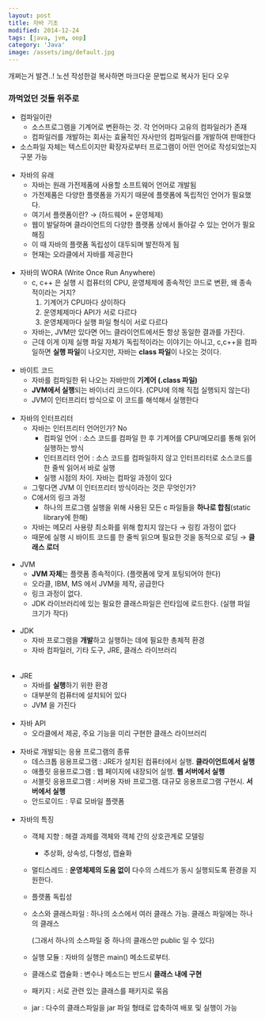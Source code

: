 ```yaml
---
layout: post
title: 자바 기초
modified: 2014-12-24
tags: [java, jvm, oop]
category: 'Java'
image: /assets/img/default.jpg
---
```


개쩌는거 발견..! 노션 작성한걸 복사하면 마크다운 문법으로 복사가 된다 오우

### 까먹었던 것들 위주로

- 컴파일이란
    - 소스프로그램을 기계어로 변환하는 것. 각 언어마다 고유의 컴파일러가 존재
    - 컴파일러를 개발하는 회사는 효율적인 자사만의 컴파일러를 개발하여 판매한다
- 소스파일 자체는 텍스트이지만 확장자로부터 프로그램이 어떤 언어로 작성되었는지 구분 가능
<br><br>
- 자바의 유래
    - 자바는 원래 가전제품에 사용할 소프트웨어 언어로 개발됨
    - 가전제품은 다양한 플랫폼을 가지기 때문에 플랫폼에 독립적인 언어가 필요했다.
    - 여기서 플랫폼이란? → (하드웨어 + 운영체제)
    - 웹이 발달하며 클라이언트의 다양한 플랫폼 상에서 돌아갈 수 있는 언어가 필요해짐
    - 이 때 자바의 플랫폼 독립성이 대두되며 발전하게 됨
    - 현재는 오라클에서 자바를 제공한다
<br><br>
- 자바의 WORA (Write Once Run Anywhere)
    - c, c++ 은 실행 시 컴퓨터의 CPU, 운영체제에 종속적인 코드로 변환, 왜 종속적이라는 거지?
        1. 기계어가 CPU마다 상이하다
        2. 운영체제마다 API가 서로 다르다
        3. 운영체제마다 실행 파일 형식이 서로 다르다
    - 자바는, JVM만 있다면 어느 클라이언트에서든 항상 동일한 결과를 가진다.
    - 근데 이게 이제 실행 파일 자체가 독립적이라는 이야기는 아니고, c,c++을 컴파일하면 **실행 파일**이 나오지만, 자바는 **class 파일**이 나오는 것이다.
<br><br>
- 바이트 코드
    - 자바를 컴파일한 뒤 나오는 자바만의 **기계어 (.class 파일)**
    - **JVM에서 실행**되는 바이너리 코드이다. (CPU에 의해 직접 실행되지 않는다)
    - JVM이 인터프리터 방식으로 이 코드를 해석해서 실행한다
<br><br>
- 자바의 인터프리터
    - 자바는 인터프리터 언어인가? No
        - 컴파일 언어 : 소스 코드를 컴파일 한 후 기계어를 CPU/메모리를 통해 읽어 실행하는 방식
        - 인터프리터 언어 : 소스 코드를 컴파일하지 않고 인터프리터로 소스코드를 한 줄씩 읽어서 바로 실행
        - 실행 시점의 차이. 자바는 컴파일 과정이 있다
    - 그렇다면 JVM 이 인터프리터 방식이라는 것은 무엇인가?
    - C에서의 링크 과정
        - 하나의 프로그램 실행을 위해 사용된 모든 c 파일들을 **하나로 합침**(static library에 한해)
    - 자바는 메모리 사용량 최소화를 위해 합치지 않는다 → 링킹 과정이 없다
    - 때문에 실행 시 바이트 코드를 한 줄씩 읽으며 필요한 것을 동적으로 로딩 → **클래스 로더**
<br><br>
- JVM
    - **JVM 자체**는 플랫폼 종속적이다. (플랫폼에 맞게 포팅되어야 한다)
    - 오라클, IBM, MS 에서 JVM을 제작, 공급한다
    - 링크 과정이 없다.
    - JDK 라이브러리에 있는 필요한 클래스파일은 런타임에 로드한다. (실행 파일 크기가 작다)
<br><br>
- JDK
    - 자바 프로그램을 **개발**하고 실행하는 데에 필요한 총체적 환경
    - 자바 컴파일러, 기타 도구, JRE, 클래스 라이브러리
<br><br><br>
- JRE
    - 자바를 **실행**하기 위한 환경
    - 대부분의 컴퓨터에 설치되어 있다
    - JVM 을 가진다
<br><br>
- 자바 API
    - 오라클에서 제공, 주요 기능을 미리 구현한 클래스 라이브러리
<br><br>
- 자바로 개발되는 응용 프로그램의 종류
    - 데스크톱 응용프로그램 : JRE가 설치된 컴퓨터에서 실행. **클라이언트에서 실행**
    - 애플릿 응용프로그램 : 웹 페이지에 내장되어 실행. **웹 서버에서 실행**
    - 서블릿 응용프로그램 : 서버용 자바 프로그램. 대규모 응용프로그램 구현시. **서버에서 실행**
    - 안드로이드 : 무료 모바일 플랫폼
<br><br>
- 자바의 특징
    - 객체 지향 : 해결 과제를 객체와 객체 간의 상호관계로 모델링
        - 추상화, 상속성, 다형성, 캡슐화
    - 멀티스레드 : **운영체제의 도움 없이** 다수의 스레드가 동시 실행되도록 환경을 지원한다.
    - 플랫폼 독립성
    - 소스와 클래스파일 : 하나의 소스에서 여러 클래스 가능. 클래스 파일에는 하나의 클래스

        (그래서 하나의 소스파일 중 하나의 클래스만 public 일 수 있다)

    - 실행 모듈 : 자바의 실행은 main() 메소드로부터.
    - 클래스로 캡슐화 : 변수나 메소드는 반드시 **클래스 내에 구현**
    - 패키지 : 서로 관련 있는 클래스를 패키지로 묶음
    - jar : 다수의 클래스파일을 jar 파일 형태로 압축하여 배포 및 실행이 가능